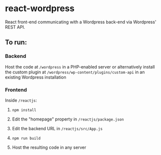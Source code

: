 # react-wordpress
React front-end communicating with a Wordpress back-end via Wordpress' REST API.

## To run:

### Backend

Host the code at `/wordpress` in a PHP-enabled server or alternatively install the custom plugin at `/wordpress/wp-content/plugins/custom-api` in an existing Wordpress installation


### Frontend

Inside `/reactjs`:

1. `npm install`

2. Edit the "homepage" property in `/reactjs/package.json`
3. Edit the backend URL in `/reactjs/src/App.js`

4. `npm run build`

5. Host the resulting code in any server




